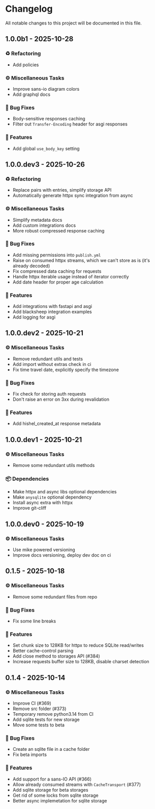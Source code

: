 # Changelog

All notable changes to this project will be documented in this file.

## 1.0.0b1 - 2025-10-28
### ♻️ Refactoring
- Add policies

### ⚙️ Miscellaneous Tasks
- Improve sans-io diagram colors
- Add graphql docs

### 🐛 Bug Fixes
- Body-sensitive responses caching
- Filter out `Transfer-Encoding` header for asgi responses

### 🚀 Features
- Add global `use_body_key` setting

## 1.0.0.dev3 - 2025-10-26
### ♻️ Refactoring
- Replace pairs with entries, simplify storage API
- Automatically generate httpx sync integration from async

### ⚙️ Miscellaneous Tasks
- Simplify metadata docs
- Add custom integrations docs
- More robust compressed response caching

### 🐛 Bug Fixes
- Add missing permissions into `publish.yml`
- Raise on consumed httpx streams, which we can't store as is (it's already decoded)
- Fix compressed data caching for requests
- Handle httpx iterable usage instead of iterator correctly
- Add date header for proper age calculation

### 🚀 Features
- Add integrations with fastapi and asgi
- Add blacksheep integration examples
- Add logging for asgi

## 1.0.0.dev2 - 2025-10-21
### ⚙️ Miscellaneous Tasks
- Remove redundant utils and tests
- Add import without extras check in ci
- Fix time travel date, explicitly specify the timezone

### 🐛 Bug Fixes
- Fix check for storing auth requests
- Don't raise an error on 3xx during revalidation

### 🚀 Features
- Add hishel_created_at response metadata

## 1.0.0.dev1 - 2025-10-21
### ⚙️ Miscellaneous Tasks
- Remove some redundant utils methods

### 📦 Dependencies
- Make httpx and async libs optional dependencies
- Make `anysqlite` optional dependency
- Install async extra with httpx
- Improve git-cliff

## 1.0.0.dev0 - 2025-10-19
### ⚙️ Miscellaneous Tasks
- Use mike powered versioning
- Improve docs versioning, deploy dev doc on ci

## 0.1.5 - 2025-10-18
### ⚙️ Miscellaneous Tasks
- Remove some redundant files from repo

### 🐛 Bug Fixes
- Fix some line breaks

### 🚀 Features
- Set chunk size to 128KB for httpx to reduce SQLite read/writes
- Better cache-control parsing
- Add close method to storages API (#384)
- Increase requests buffer size to 128KB, disable charset detection

## 0.1.4 - 2025-10-14
### ⚙️ Miscellaneous Tasks
- Improve CI (#369)
- Remove src folder (#373)
- Temporary remove python3.14 from CI
- Add sqlite tests for new storage
- Move some tests to beta

### 🐛 Bug Fixes
- Create an sqlite file in a cache folder
- Fix beta imports

### 🚀 Features
- Add support for a sans-IO API (#366)
- Allow already consumed streams with `CacheTransport` (#377)
- Add sqlite storage for beta storages
- Get rid of some locks from sqlite storage
- Better async implemetation for sqlite storage

